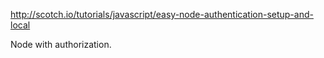 http://scotch.io/tutorials/javascript/easy-node-authentication-setup-and-local

Node with authorization.
